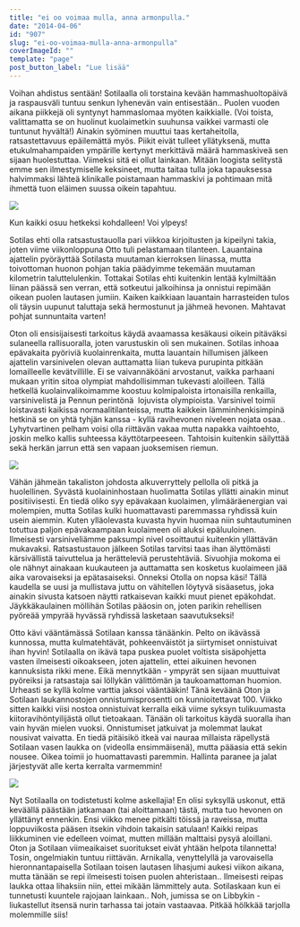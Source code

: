 ```yaml
---
title: "ei oo voimaa mulla, anna armonpulla."
date: "2014-04-06"
id: "907"
slug: "ei-oo-voimaa-mulla-anna-armonpulla"
coverImageId: ""
template: "page"
post_button_label: "Lue lisää"
---
```


Voihan ahdistus sentään! Sotilaalla oli torstaina kevään hammashuoltopäivä ja raspausväli tuntuu senkun lyhenevän vain entisestään.. Puolen vuoden aikana piikkejä oli syntynyt hammaslomaa myöten kaikkialle. (Voi toista, valittamatta se on huolinut kuolaimetkin suuhunsa vaikkei varmasti ole tuntunut hyvältä!) Ainakin syöminen muuttui taas kertaheitolla, ratsastettavuus epäilemättä myös. Piikit eivät tulleet yllätyksenä, mutta etukulmahampaiden ympärille kertynyt merkittävä määrä hammaskiveä sen sijaan huolestuttaa. Viimeksi sitä ei ollut lainkaan. Mitään loogista selitystä emme sen ilmestymiselle keksineet, mutta taitaa tulla joka tapauksessa halvimmaksi lähteä klinikalle poistamaan hammaskivi ja pohtimaan mitä ihmettä tuon eläimen suussa oikein tapahtuu.  
  

[![](images/_MG_4436.png)](http://2.bp.blogspot.com/-HUQnS84frog/Uz8d1xvPByI/AAAAAAAAIQY/vQxeO1p-pao/s1600/_MG_4436.png)

Kun kaikki osuu hetkeksi kohdalleen! Voi ylpeys!  
  

Sotilas ehti olla ratsastustauolla pari viikkoa kirjoitusten ja kipeilyni takia, joten viime viikonloppuna Otto tuli pelastamaan tilanteen. Lauantaina ajattelin pyöräyttää Sotilasta muutaman kierroksen liinassa, mutta toivottoman huonon pohjan takia päädyimme tekemään muutaman kilometrin taluttelulenkin. Tottakai Sotilas ehti kuitenkin lentää kylmiltään liinan päässä sen verran, että sotkeutui jalkoihinsa ja onnistui repimään oikean puolen lautasen jumiin. Kaiken kaikkiaan lauantain harrasteiden tulos oli täysin uupunut taluttaja sekä hermostunut ja jähmeä hevonen. Mahtavat pohjat sunnuntaita varten!

  
Oton oli ensisijaisesti tarkoitus käydä avaamassa kesäkausi oikein pitäväksi sulaneella rallisuoralla, joten varustuskin oli sen mukainen. Sotilas inhoaa epävakaita pyöriviä kuolainrenkaita, mutta lauantain hillumisen jälkeen ajattelin varsinivelen olevan auttamatta liian tukeva purupinta pitkään lomailleelle kevätvillille. Ei se vaivannäköäni arvostanut, vaikka parhaani mukaan yritin sitoa olympiat mahdollisimman tukevasti aloilleen. Tällä hetkellä kuolainvalikoimamme koostuu kolmipaloista irtonaisilla renkailla, varsinivelistä ja Pennun perintönä  lojuvista olympioista. Varsinivel toimii loistavasti kaikissa normaalitilanteissa, mutta kaikkein lämminhenkisimpinä hetkinä se on yhtä tyhjän kanssa - kyllä ravihevonen niveleen nojata osaa.. Lyhytvartinen pelham voisi olla riittävän vakaa mutta napakka vaihtoehto, joskin melko kallis suhteessa käyttötarpeeseen. Tahtoisin kuitenkin säilyttää sekä herkän jarrun että sen vapaan juoksemisen riemun.  
  

[![](images/_MG_4459.png)](http://4.bp.blogspot.com/-9AlIOdxVWbU/U0FOAQbM66I/AAAAAAAAISE/mBtCUyM1EBw/s1600/_MG_4459.png)

  

Vähän jähmeän takaliston johdosta alkuverryttely pellolla oli pitkä ja huolellinen. Syvästä kuolaininhostaan huolimatta Sotilas yllätti ainakin minut positiivisesti. En tiedä oliko syy epävakaan kuolaimen, ylimääräenergian vai molempien, mutta Sotilas kulki huomattavasti paremmassa ryhdissä kuin usein aiemmin. Kuten ylläolevasta kuvasta hyvin huomaa niin suhtautuminen totuttua paljon epävakaampaan kuolaimeen oli aluksi epäluuloinen. Ilmeisesti varsiniveliämme paksumpi nivel osoittautui kuitenkin yllättävän mukavaksi. Ratsastustauon jälkeen Sotilas tarvitsi taas ihan älyttömästi kärsivällistä taivuttelua ja herätteleviä perustehtäviä. Sivuohjia mokoma ei ole nähnyt ainakaan kuukauteen ja auttamatta sen kosketus kuolaimeen jää aika varovaiseksi ja epätasaiseksi. Onneksi Otolla on nopsa käsi! Tällä kaudella se uusi ja mullistava juttu on vähitellen löytyvä sisäasetus, joka ainakin sivusta katsoen näytti ratkaisevan kaikki muut pienet epäkohdat. Jäykkäkaulainen möllihän Sotilas pääosin on, joten parikin rehellisen pyöreää ympyrää hyvässä ryhdissä lasketaan saavutukseksi!  
  

  
Otto kävi vääntämässä Sotilaan kanssa tänäänkin. Pelto on ikävässä kunnossa, mutta kulmatehtävät, pohkeenväistöt ja siirtymiset onnistuivat ihan hyvin! Sotilaalla on ikävä tapa puskea puolet voltista sisäpohjetta vasten ilmeisesti oikoakseen, joten ajattelin, ettei aikuinen hevonen kannuksista rikki mene. Eikä mennytkään - ympyrät sen sijaan muuttuivat pyöreiksi ja ratsastaja sai löllykän välittömän ja taukoamattoman huomion. Urheasti se kyllä kolme varttia jaksoi vääntääkin! Tänä keväänä Oton ja Sotilaan laukannostojen onnistumisprosentti on kunnioitettavat 100. Viikko sitten kaikki viisi nostoa onnistuivat kerralla eikä viime syksyn tulikuumasta kiitoravihöntyilijästä ollut tietoakaan. Tänään oli tarkoitus käydä suoralla ihan vain hyvän mielen vuoksi. Onnistumiset jatkuivat ja molemmat laukat nousivat vaivatta. En tiedä pitäisikö itkeä vai nauraa millaista räpellystä Sotilaan vasen laukka on (videolla ensimmäisenä), mutta pääasia että sekin nousee. Oikea toimii jo huomattavasti paremmin. Hallinta paranee ja jalat järjestyvät alle kerta kerralta varmemmin!  
  

[![](images/_MG_4565.png)](http://1.bp.blogspot.com/-6x5EEziwdp4/U0FFYw_JMRI/AAAAAAAAIR0/80zy8o7VC6I/s1600/_MG_4565.png)

  
Nyt Sotilaalla on todistetusti kolme askellajia! En olisi syksyllä uskonut, että keväällä päästään jatkamaan (tai aloittamaan) tästä, mutta tuo hevonen on yllättänyt ennenkin. Ensi viikko menee pitkälti töissä ja raveissa, mutta loppuviikosta pääsen itsekin vihdoin takaisin satulaan! Kaikki reipas liikkuminen vie edelleen voimat, mutten millään malttaisi pysyä aloillani. Oton ja Sotilaan viimeaikaiset suoritukset eivät yhtään helpota tilannetta! Tosin, ongelmiakin tuntuu riittävän. Arnikalla, venyttelyllä ja varovaisella hieronnantapaisella Sotilaan toisen lautasen lihasjumi aukesi viikon aikana, mutta tänään se repi ilmeisesti toisen puolen ahteristaan.. Ilmeisesti reipas laukka ottaa lihaksiin niin, ettei mikään lämmittely auta. Sotilaskaan kun ei tunnetusti kuuntele rajojaan lainkaan.. Noh, jumissa se on Libbykin - liukastellut itsensä nurin tarhassa tai jotain vastaavaa. Pitkää hölkkää tarjolla molemmille siis!
